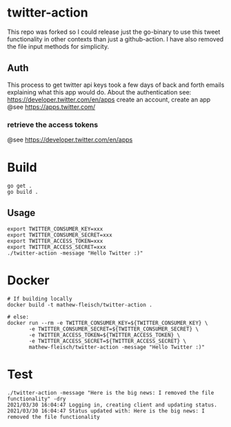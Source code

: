 # twitter-action

This repo was forked so I could release just the go-binary to use this tweet functionality in other contexts than just a github-action. I have also removed the file input methods for simplicity.

## Auth
This process to get twitter api keys took a few days of back and forth emails explaining what this app would do.
About the authentication see: https://developer.twitter.com/en/apps
create an account, create an app
@see https://apps.twitter.com/

### retrieve the access tokens
@see https://developer.twitter.com/en/apps

# Build
```
go get .
go build .
```

## Usage
```
export TWITTER_CONSUMER_KEY=xxx
export TWITTER_CONSUMER_SECRET=xxx
export TWITTER_ACCESS_TOKEN=xxx
export TWITTER_ACCESS_SECRET=xxx
./twitter-action -message "Hello Twitter :)"
```

# Docker
```
# If building locally
docker build -t mathew-fleisch/twitter-action .

# else:
docker run --rm -e TWITTER_CONSUMER_KEY=${TWITTER_CONSUMER_KEY} \
       -e TWITTER_CONSUMER_SECRET=${TWITTER_CONSUMER_SECRET} \
       -e TWITTER_ACCESS_TOKEN=${TWITTER_ACCESS_TOKEN} \
       -e TWITTER_ACCESS_SECRET=${TWITTER_ACCESS_SECRET} \
       mathew-fleisch/twitter-action -message "Hello Twitter :)"
```

# Test
```
./twitter-action -message "Here is the big news: I removed the file functionality" -dry
2021/03/30 16:04:47 Logging in, creating client and updating status.
2021/03/30 16:04:47 Status updated with: Here is the big news: I removed the file functionality
```
